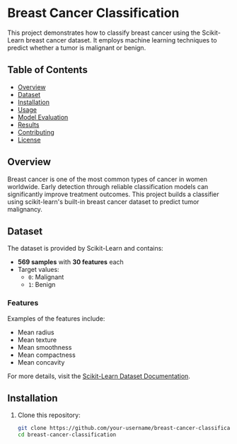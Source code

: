 # Breast Cancer Classification

This project demonstrates how to classify breast cancer using the Scikit-Learn breast cancer dataset. It employs machine learning techniques to predict whether a tumor is malignant or benign.

## Table of Contents
- [Overview](#overview)
- [Dataset](#dataset)
- [Installation](#installation)
- [Usage](#usage)
- [Model Evaluation](#model-evaluation)
- [Results](#results)
- [Contributing](#contributing)
- [License](#license)

## Overview
Breast cancer is one of the most common types of cancer in women worldwide. Early detection through reliable classification models can significantly improve treatment outcomes. This project builds a classifier using scikit-learn's built-in breast cancer dataset to predict tumor malignancy.

## Dataset
The dataset is provided by Scikit-Learn and contains:
- **569 samples** with **30 features** each
- Target values:
  - `0`: Malignant
  - `1`: Benign

### Features
Examples of the features include:
- Mean radius
- Mean texture
- Mean smoothness
- Mean compactness
- Mean concavity

For more details, visit the [Scikit-Learn Dataset Documentation](https://scikit-learn.org/stable/modules/generated/sklearn.datasets.load_breast_cancer.html).

## Installation
1. Clone this repository:
   ```bash
   git clone https://github.com/your-username/breast-cancer-classification.git
   cd breast-cancer-classification
